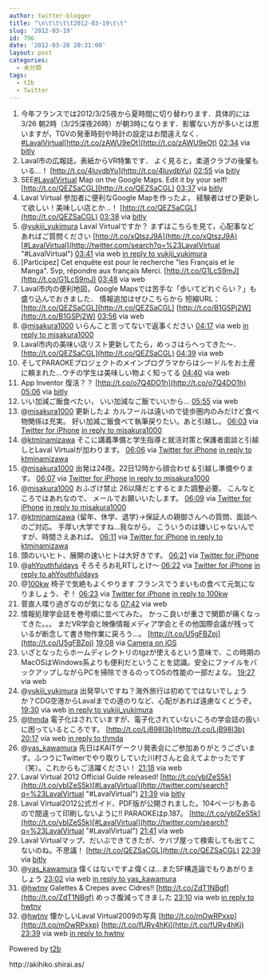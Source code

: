 ```yaml
---
author: twitter-blogger
title: "\n\t\t\t\t2012-03-19\t\t"
slug: '2012-03-19'
id: 796
date: '2012-03-20 20:31:00'
layout: post
categories:
  - 未分類
tags:
  - t2b
  - Twitter
---
```


<div xmlns:georss="http://www.georss.org/georss">

1.  <span><span>今年フランスでは2012/3/25夜から夏時間に切り替わります．具体的には3/26 朝2時（3/25深夜26時）が朝3時になります．影響ない方が多いとは思いますが，TGVの発車時刻や時計の設定はお間違えなく．[#LavalVirtual](http://twitter.com/search?q=%23LavalVirtual "#LavalVirtual")[http://t.co/zAWU9eOt](http://t.co/zAWU9eOt)</span> <span>[<span>02:34</span>](http://twitter.com/o_ob/status/181735433770762242) <span>via [bitly](http://bit.ly)</span></span></span>
2.  <span><span>Laval市の広報誌，表紙からVR特集です． よく見ると，柔道クラブの後輩もいる…！ [http://t.co/4luvdbYu](http://t.co/4luvdbYu)</span> <span>[<span>02:55</span>](http://twitter.com/o_ob/status/181740690651365379) <span>via [bitly](http://bit.ly)</span></span></span>
3.  <span><span>SEE[#LavalVirtual](http://twitter.com/search?q=%23LavalVirtual "#LavalVirtual") Map on the Google Maps. Edit it by your self! [http://t.co/QEZSaCGL](http://t.co/QEZSaCGL)</span> <span>[<span>03:37</span>](http://twitter.com/o_ob/status/181751248695988224) <span>via [bitly](http://bit.ly)</span></span></span>
4.  <span><span>Laval Virtual 参加者に便利なGoogle Mapを作ったよ， 経験者はぜひ更新して欲しい！美味しい店とか…！ [http://t.co/QEZSaCGL](http://t.co/QEZSaCGL)</span> <span>[<span>03:38</span>](http://twitter.com/o_ob/status/181751487263813632) <span>via [bitly](http://bit.ly)</span></span></span>
5.  <span><span>@[yukiji_yukimura](http://twitter.com/yukiji_yukimura "yukiji_yukimura") Laval Virtualですか？ まずはこちらを見て，心配事などあればご質問ください [http://t.co/xQtszJ9A](http://t.co/xQtszJ9A)[#LavalVirtual](http://twitter.com/search?q=%23LavalVirtual "#LavalVirtual")</span> <span>[<span>03:41</span>](http://twitter.com/o_ob/status/181752141172588544) <span>via web</span> [in reply to yukiji_yukimura](http://twitter.com/yukiji_yukimura/status/181746454702989313)</span></span>
6.  <span><span>[Participez] Cet enquête est pour le recherche "les Français et le Manga". Svp, répondre aux français Merci. [http://t.co/G1LcS9mJ](http://t.co/G1LcS9mJ)</span> <span>[<span>03:48</span>](http://twitter.com/o_ob/status/181753971109670914) <span>via web</span></span></span>
7.  <span><span>Laval市内の便利地図，Google Mapsでは苦手な「歩いてどれぐらい？」も盛り込んでおきました． 情報追加はぜひこちらから 短縮URL： [http://t.co/QEZSaCGL](http://t.co/QEZSaCGL) [http://t.co/B1GSPj2W](http://t.co/B1GSPj2W)</span> <span>[<span>03:56</span>](http://twitter.com/o_ob/status/181756098510991363) <span>via web</span></span></span>
8.  <span><span>@[misakura1000](http://twitter.com/misakura1000 "misakura1000") いらんこと言ってないで返事ください</span> <span>[<span>04:17</span>](http://twitter.com/o_ob/status/181761257223888896) <span>via web</span> [in reply to misakura1000](http://twitter.com/misakura1000/status/181758744902897664)</span></span>
9.  <span><span>Laval市内の美味い店リスト更新してたら，めっさはらへってきた～． [http://t.co/QEZSaCGL](http://t.co/QEZSaCGL)</span> <span>[<span>04:39</span>](http://twitter.com/o_ob/status/181766876442005505) <span>via web</span></span></span>
10.  <span><span>そしてPARAOKEプロジェクトのメインプログラマからはシードルをお土産に頼まれた…ウチの学生は美味しい物よく知ってる</span> <span>[<span>04:40</span>](http://twitter.com/o_ob/status/181767063700901889) <span>via web</span></span></span>
11.  <span><span>App Inventor 復活？？ [http://t.co/o7Q4DO1h](http://t.co/o7Q4DO1h)</span> <span>[<span>05:06</span>](http://twitter.com/o_ob/status/181773553912389632) <span>via [bitly](http://bit.ly)</span></span></span>
12.  <span><span>いい加減ご飯食べたい， いい加減なご飯でいいから…</span> <span>[<span>05:55</span>](http://twitter.com/o_ob/status/181785919840468992) <span>via web</span></span></span>
13.  <span><span>@[misakura1000](http://twitter.com/misakura1000 "misakura1000") 更新したよ カルフールは遠いので徒歩圏内のみだけど食べ物関係は充実。 好い加減ご飯食べて執筆戻りたい。あと引越し。</span> <span>[<span>06:03</span>](http://twitter.com/o_ob/status/181788098731065344) <span>via [Twitter for iPhone](http://twitter.com/#!/download/iphone)</span> [in reply to misakura1000](http://twitter.com/misakura1000/status/181758744902897664)</span></span>
14.  <span><span>@[ktminamizawa](http://twitter.com/ktminamizawa "ktminamizawa") そこに講義準備と学生指導と就活対策と保護者面談と引越しとLaval Virtualが加わります。</span> <span>[<span>06:06</span>](http://twitter.com/o_ob/status/181788776815804417) <span>via [Twitter for iPhone](http://twitter.com/#!/download/iphone)</span> [in reply to ktminamizawa](http://twitter.com/ktminamizawa/status/181756472458346496)</span></span>
15.  <span><span>@[misakura1000](http://twitter.com/misakura1000 "misakura1000") 出発は24夜。22日12時から顔合わせ＆引越し準備やります。</span> <span>[<span>06:07</span>](http://twitter.com/o_ob/status/181789070534524929) <span>via [Twitter for iPhone](http://twitter.com/#!/download/iphone)</span> [in reply to misakura1000](http://twitter.com/misakura1000/status/181788240389472257)</span></span>
16.  <span><span>@[misakura1000](http://twitter.com/misakura1000 "misakura1000") おふざけ禁止 26以降だとするとまた調整必要。 こんなところではあれなので、 メールでお願いいたします。</span> <span>[<span>06:09</span>](http://twitter.com/o_ob/status/181789588610744320) <span>via [Twitter for iPhone](http://twitter.com/#!/download/iphone)</span> [in reply to misakura1000](http://twitter.com/misakura1000/status/181789203493961728)</span></span>
17.  <span><span>@[ktminamizawa](http://twitter.com/ktminamizawa "ktminamizawa") {留年、休学、退学}→保証人の親御さんへの質問、面談へのご対応。 手厚い大学ですね...我ながら。 こういうのは嫌いじゃないんですが、時間さえあれば。</span> <span>[<span>06:11</span>](http://twitter.com/o_ob/status/181790115138502656) <span>via [Twitter for iPhone](http://twitter.com/#!/download/iphone)</span> [in reply to ktminamizawa](http://twitter.com/ktminamizawa/status/181789418238128128)</span></span>
18.  <span><span>頭のいいヒト、展開の速いヒトは大好きです。</span> <span>[<span>06:21</span>](http://twitter.com/o_ob/status/181792424224489472) <span>via [Twitter for iPhone](http://twitter.com/#!/download/iphone)</span></span></span>
19.  <span><span>@[ahYouthfuldays](http://twitter.com/ahYouthfuldays "ahYouthfuldays") そろそろお礼RTしとけ～</span> <span>[<span>06:22</span>](http://twitter.com/o_ob/status/181792780035698688) <span>via [Twitter for iPhone](http://twitter.com/#!/download/iphone)</span> [in reply to ahYouthfuldays](http://twitter.com/ahYouthfuldays/status/181789338609270785)</span></span>
20.  <span><span>@[100kw](http://twitter.com/100kw "100kw") 椅子で気絶もよくやります フランスでうまいもの食べて元気になりましょう、ぞ！</span> <span>[<span>06:23</span>](http://twitter.com/o_ob/status/181793068901613568) <span>via [Twitter for iPhone](http://twitter.com/#!/download/iphone)</span> [in reply to 100kw](http://twitter.com/100kw/status/181786182328389632)</span></span>
21.  <span><span>菅直人喋り過ぎなのが気になる</span> <span>[<span>07:42</span>](http://twitter.com/o_ob/status/181812871234203648) <span>via web</span></span></span>
22.  <span><span>情報処理学会誌を巻号順に並べてみた。 かっこ良いが重さで関節が痛くなってきた。。。 まだVR学会と映像情報メディア学会とその他国際会議が残っているが断念して書き物作業に戻ろう...。 [http://t.co/U5gFBZpj](http://t.co/U5gFBZpj)</span> <span>[<span>19:08</span>](http://twitter.com/o_ob/status/181985483709087744) <span>via [Camera on iOS](http://www.apple.com)</span></span></span>
23.  <span><span>いざとなったらホームディレクトリのtgzが使えるという意味で、この時期のMacOSはWindows系よりも便利だということを認識。安全にファイルをバックアップしながらPCを掃除できるのってOSの性能の一部だよな。</span> <span>[<span>19:27</span>](http://twitter.com/o_ob/status/181990370140360706) <span>via web</span></span></span>
24.  <span><span>@[yukiji_yukimura](http://twitter.com/yukiji_yukimura "yukiji_yukimura") 出発早いですね？海外旅行は初めてではないでしょうか？CDG空港からLavalまでの道のりなど、心配があれば遠慮なくどうぞ。</span> <span>[<span>19:30</span>](http://twitter.com/o_ob/status/181991158887616512) <span>via web</span> [in reply to yukiji_yukimura](http://twitter.com/yukiji_yukimura/status/181867084291125248)</span></span>
25.  <span><span>@[thmda](http://twitter.com/thmda "thmda") 電子化はされていますが、電子化されていないころの学会誌の扱いに困っているところです。 [http://t.co/LjB98I3b](http://t.co/LjB98I3b)</span> <span>[<span>20:17</span>](http://twitter.com/o_ob/status/182002851625713664) <span>via web</span> [in reply to thmda](http://twitter.com/thmda/status/182000953115947010)</span></span>
26.  <span><span>@[yas_kawamura](http://twitter.com/yas_kawamura "yas_kawamura") 先日はKAITゲークリ発表会にご参加ありがとうございます。ふつうにTwitterでやり取りしていた川村さんと会えてよかったです（笑）。これからもご活躍ください！</span> <span>[<span>21:18</span>](http://twitter.com/o_ob/status/182018363944468480) <span>via web</span></span></span>
27.  <span><span>Laval Virtual 2012 Official Guide released! [http://t.co/ybIZeS5k](http://t.co/ybIZeS5k)[#LavalVirtual](http://twitter.com/search?q=%23LavalVirtual "#LavalVirtual")</span> <span>[<span>21:39</span>](http://twitter.com/o_ob/status/182023617847099393) <span>via [bitly](http://bit.ly)</span></span></span>
28.  <span><span>Laval Virtual2012公式ガイド、PDF版が公開されました。104ページもあるので間違って印刷しないように!! PARAOKEはp.187。 [http://t.co/ybIZeS5k](http://t.co/ybIZeS5k)[#LavalVirtual](http://twitter.com/search?q=%23LavalVirtual "#LavalVirtual")</span> <span>[<span>21:41</span>](http://twitter.com/o_ob/status/182024014577938432) <span>via web</span></span></span>
29.  <span><span>Laval Virtualマップ、だいぶできてきたが、ケバブ屋って検索しても出てこないのね。不思議！ [http://t.co/QEZSaCGL](http://t.co/QEZSaCGL)</span> <span>[<span>22:39</span>](http://twitter.com/o_ob/status/182038525565341696) <span>via [bitly](http://bit.ly)</span></span></span>
30.  <span><span>@[yas_kawamura](http://twitter.com/yas_kawamura "yas_kawamura") 偉くはないですよ偉くは…またSF構造論でもりあがりましょう</span> <span>[<span>23:02</span>](http://twitter.com/o_ob/status/182044490259906560) <span>via web</span> [in reply to yas_kawamura](http://twitter.com/yas_kawamura/status/182020134976749568)</span></span>
31.  <span><span>@[hwtnv](http://twitter.com/hwtnv "hwtnv") Galettes & Crepes avec Cidres!! [http://t.co/ZdT1NBgf](http://t.co/ZdT1NBgf) めっさ腹減ってきました</span> <span>[<span>23:10</span>](http://twitter.com/o_ob/status/182046437457145856) <span>via web</span> [in reply to hwtnv](http://twitter.com/hwtnv/status/182038835629273089)</span></span>
32.  <span><span>@[hwtnv](http://twitter.com/hwtnv "hwtnv") 懐かしいLaval Virtual2009の写真 [http://t.co/mOwRPxxp](http://t.co/mOwRPxxp) [http://t.co/fURy4hKj](http://t.co/fURy4hKj)</span> <span>[<span>23:39</span>](http://twitter.com/o_ob/status/182053701740007424) <span>via web</span> [in reply to hwtnv](http://twitter.com/hwtnv/status/182048588707266560)</span></span>

</div>

Powered by [t2b](http://t2b.utilz.jp/)

<div>http://akihiko.shirai.as/</div>